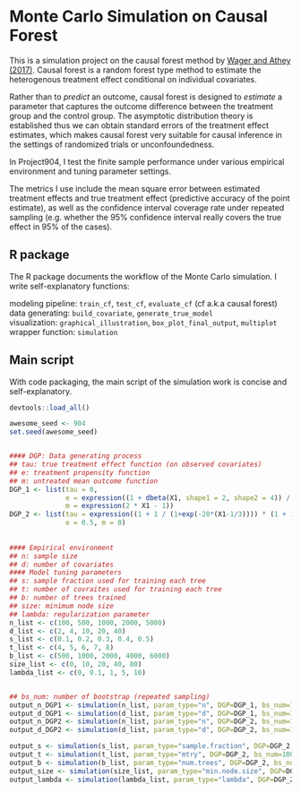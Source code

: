 # Monte Carlo Simulation on Causal Forest
This is a simulation project on the causal forest method by [Wager and Athey (2017)](https://arxiv.org/pdf/1510.04342.pdf). Causal forest is a random forest type method to estimate the heterogenous treatment effect conditional on individual covariates. 

Rather than to *predict* an outcome, causal forest is designed to *estimate* a parameter that captures the outcome difference between the treatment group and the control group. The asymptotic distribution theory is established thus we can obtain standard errors of the treatment effect estimates, which makes causal forest very suitable for causal inference in the settings of randomized trials or unconfoundedness. 

In Project904, I test the finite sample performance under various empirical environment and tuning parameter settings.

The metrics I use include the mean square error between estimated treatment effects and true treatment effect (predictive accuracy of the point estimate), as well as the confidence interval coverage rate under repeated sampling (e.g. whether the 95% confidence interval really covers the true effect in 95% of the cases). 


## R package
The R package documents the workflow of the Monte Carlo simulation. I write self-explanatory functions:

modeling pipeline: ```train_cf```,  ```test_cf```, ```evaluate_cf``` (cf a.k.a causal forest) \
data generating: ```build_covariate```, ```generate_true_model``` \
visualization: ```graphical_illustration```, ```box_plot_final_output```, ```multiplot``` \
wrapper function: ```simulation``` 


## Main script
With code packaging, the main script of the simulation work is concise and self-explanatory.
```R
devtools::load_all()

awesome_seed <- 904
set.seed(awesome_seed)


#### DGP: Data generating process
## tau: true treatment effect function (on observed covariates)
## e: treatment propensity function
## m: untreated mean outcome function
DGP_1 <- list(tau = 0,
              e = expression((1 + dbeta(X1, shape1 = 2, shape2 = 4)) / 4),
              m = expression(2 * X1 - 1))
DGP_2 <- list(tau = expression((1 + 1 / (1+exp(-20*(X1-1/3)))) * (1 + 1 / (1+exp(-20*(X2-1/3))))),
              e = 0.5, m = 0)
              
             
#### Empirical environment 
## n: sample size
## d: number of covariates
#### Model tuning parameters
## s: sample fraction used for training each tree
## t: number of covraites used for training each tree
## b: number of trees trained
## size: minimum node size
## lambda: regularization parameter
n_list <- c(100, 500, 1000, 2000, 5000)
d_list <- c(2, 4, 10, 20, 40)
s_list <- c(0.1, 0.2, 0.3, 0.4, 0.5)
t_list <- c(4, 5, 6, 7, 8)
b_list <- c(500, 1000, 2000, 4000, 6000)
size_list <- c(0, 10, 20, 40, 80)
lambda_list <- c(0, 0.1, 1, 5, 10)


## bs_num: number of bootstrap (repeated sampling)
output_n_DGP1 <- simulation(n_list, param_type="n", DGP=DGP_1, bs_num=100, file_name="output_n_DGP1")
output_d_DGP1 <- simulation(d_list, param_type="d", DGP=DGP_1, bs_num=100, file_name="output_d_DGP1")
output_n_DGP2 <- simulation(n_list, param_type="n", DGP=DGP_2, bs_num=100, file_name="output_n_DGP2")
output_d_DGP2 <- simulation(d_list, param_type="d", DGP=DGP_2, bs_num=100, file_name="output_d_DGP2")

output_s <- simulation(s_list, param_type="sample.fraction", DGP=DGP_2, bs_num=100, file_name="output_s")
output_t <- simulation(t_list, param_type="mtry", DGP=DGP_2, bs_num=100, file_name="output_t")
output_b <- simulation(b_list, param_type="num.trees", DGP=DGP_2, bs_num=100, file_name="output_b")
output_size <- simulation(size_list, param_type="min.node.size", DGP=DGP_2, bs_num=100, file_name="output_size")
output_lambda <- simulation(lambda_list, param_type="lambda", DGP=DGP_2, bs_num=100, file_name="output_lambda")
```
